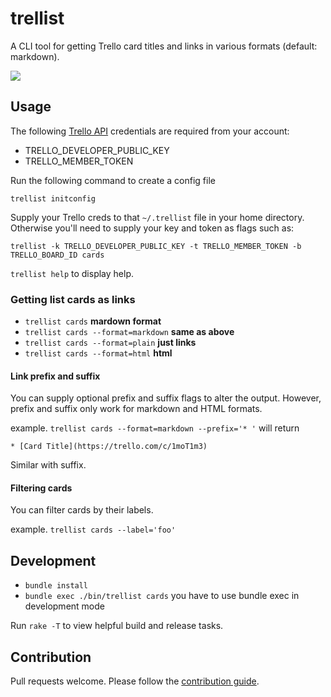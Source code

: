 # trellist

A CLI tool for getting Trello card titles and links in various
formats (default: markdown).

![](https://travis-ci.org/chaserx/trellist.svg?branch=master)

## Usage

The following [Trello API](https://developers.trello.com/) credentials are
required from your account:

- TRELLO_DEVELOPER_PUBLIC_KEY
- TRELLO_MEMBER_TOKEN

Run the following command to create a config file

`trellist initconfig`

Supply your Trello creds to that `~/.trellist` file in your home directory.
Otherwise you'll need to supply your key and token as flags such as:

`trellist -k TRELLO_DEVELOPER_PUBLIC_KEY -t TRELLO_MEMBER_TOKEN -b TRELLO_BOARD_ID cards`

`trellist help` to display help.

### Getting list cards as links

- `trellist cards` **mardown format**
- `trellist cards --format=markdown` **same as above**
- `trellist cards --format=plain` **just links**
- `trellist cards --format=html` **html**

#### Link prefix and suffix

You can supply optional prefix and suffix flags to alter the output. However, prefix and suffix only work for markdown and HTML formats. 

example. `trellist cards --format=markdown --prefix='* '` will return

`* [Card Title](https://trello.com/c/1moT1m3)`

Similar with suffix. 

#### Filtering cards

You can filter cards by their labels. 

example. `trellist cards --label='foo'`

## Development

- `bundle install`
- `bundle exec ./bin/trellist cards` you have to use bundle exec in development mode

Run `rake -T` to view helpful build and release tasks. 

## Contribution

Pull requests welcome. Please follow the [contribution guide](contributing.md).
